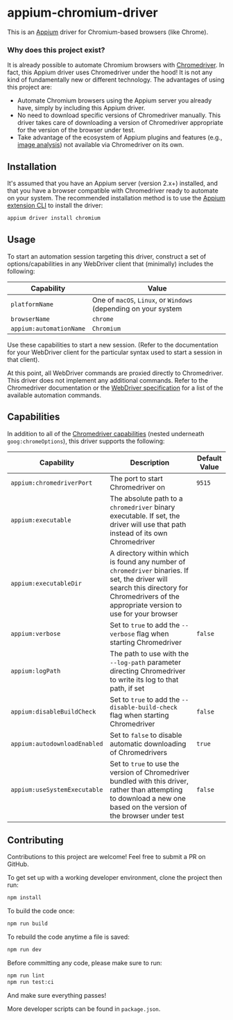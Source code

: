 # appium-chromium-driver

This is an [Appium](https://github.com/appium/appium) driver for Chromium-based browsers (like
Chrome).

### Why does this project exist?

It is already possible to automate Chromium browsers with
[Chromedriver](https://chromedriver.chromium.org/). In fact, this Appium driver uses Chromedriver
under the hood! It is not any kind of fundamentally new or different technology. The advantages of
using this project are:

- Automate Chromium browsers using the Appium server you already have, simply by including this
  Appium driver.
- No need to download specific versions of Chromedriver manually. This driver takes care of
  downloading a version of Chromedriver appropriate for the version of the browser under test.
- Take advantage of the ecosystem of Appium plugins and features (e.g., [image
  analysis](https://github.com/appium/appium/tree/master/packages/images-plugin)) not available via
  Chromedriver on its own.

## Installation

It's assumed that you have an Appium server (version 2.x+) installed, and that you have a browser
compatible with Chromedriver ready to automate on your system. The recommended installation method
is to use the [Appium extension
CLI](https://appium.github.io/appium/docs/en/latest/cli/extensions/) to install the driver:

```bash
appium driver install chromium
```

## Usage

To start an automation session targeting this driver, construct a set of options/capabilities in
any WebDriver client that (minimally) includes the following:

|Capability|Value|
|---|---|
|`platformName`|One of `macOS`, `Linux`, or `Windows` (depending on your system|
|`browserName`|`chrome`|
|`appium:automationName`|`Chromium`|

Use these capabilities to start a new session. (Refer to the documentation for your WebDriver
client for the particular syntax used to start a session in that client).

At this point, all WebDriver commands are proxied directly to Chromedriver. This driver does not
implement any additional commands. Refer to the Chromedriver documentation or the [WebDriver
specification](https://w3c.github.io/webdriver/) for a list of the available automation commands.

## Capabilities

In addition to all of the [Chromedriver
capabilities](https://chromedriver.chromium.org/capabilities) (nested underneath
`goog:chromeOptions`), this driver supports the following:

|Capability|Description|Default Value|
|---|---|---|
|`appium:chromedriverPort`|The port to start Chromedriver on|`9515`|
|`appium:executable`|The absolute path to a `chromedriver` binary executable. If set, the driver will use that path instead of its own Chromedriver||
|`appium:executableDir`|A directory within which is found any number of `chromedriver` binaries. If set, the driver will search this directory for Chromedrivers of the appropriate version to use for your browser||
|`appium:verbose`|Set to `true` to add the `--verbose` flag when starting Chromedriver|`false`|
|`appium:logPath`|The path to use with the `--log-path` parameter directing Chromedriver to write its log to that path, if set||
|`appium:disableBuildCheck`|Set to `true` to add the `--disable-build-check` flag when starting Chromedriver|`false`|
|`appium:autodownloadEnabled`|Set to `false` to disable automatic downloading of Chromedrivers|`true`|
|`appium:useSystemExecutable`|Set to `true` to use the version of Chromedriver bundled with this driver, rather than attempting to download a new one based on the version of the browser under test|`false`|

## Contributing

Contributions to this project are welcome! Feel free to submit a PR on GitHub.

To get set up with a working developer environment, clone the project then run:

```bash
npm install
```

To build the code once:

```bash
npm run build
```

To rebuild the code anytime a file is saved:

```bash
npm run dev
```

Before committing any code, please make sure to run:

```bash
npm run lint
npm run test:ci
```

And make sure everything passes!

More developer scripts can be found in `package.json`.
